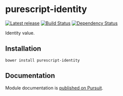 # purescript-identity

[![Latest release](http://img.shields.io/bower/v/purescript-identity.svg)](https://github.com/purescript/purescript-identity/releases)
[![Build Status](https://travis-ci.org/purescript/purescript-identity.svg?branch=master)](https://travis-ci.org/purescript/purescript-identity)
[![Dependency Status](https://www.versioneye.com/user/projects/55848cab363861001b0001a5/badge.svg?style=flat)](https://www.versioneye.com/user/projects/55848cab363861001b0001a5)

Identity value.

## Installation

```
bower install purescript-identity
```

## Documentation

Module documentation is [published on Pursuit](http://pursuit.purescript.org/packages/purescript-identity).
